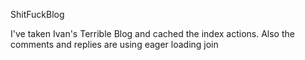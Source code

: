 ShitFuckBlog

I've taken Ivan's Terrible Blog and cached the index actions. Also the comments and replies are using eager loading join

